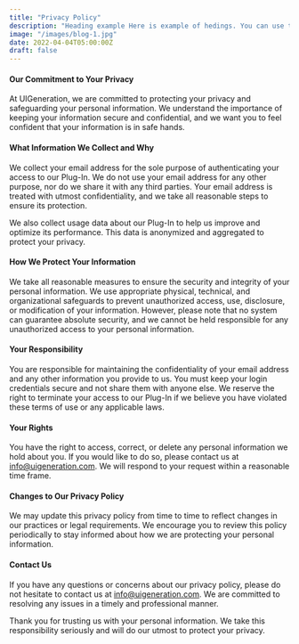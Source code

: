 ```yaml
---
title: "Privacy Policy"
description: "Heading example Here is example of hedings. You can use this heading by following markdownify rules."
image: "/images/blog-1.jpg"
date: 2022-04-04T05:00:00Z
draft: false
---
```


#### Our Commitment to Your Privacy

At UIGeneration, we are committed to protecting your privacy and safeguarding your personal information. We understand the importance of keeping your information secure and confidential, and we want you to feel confident that your information is in safe hands.

#### What Information We Collect and Why

We collect your email address for the sole purpose of authenticating your access to our Plug-In. We do not use your email address for any other purpose, nor do we share it with any third parties. Your email address is treated with utmost confidentiality, and we take all reasonable steps to ensure its protection.

We also collect usage data about our Plug-In to help us improve and optimize its performance. This data is anonymized and aggregated to protect your privacy.

#### How We Protect Your Information

We take all reasonable measures to ensure the security and integrity of your personal information. We use appropriate physical, technical, and organizational safeguards to prevent unauthorized access, use, disclosure, or modification of your information. However, please note that no system can guarantee absolute security, and we cannot be held responsible for any unauthorized access to your personal information.

#### Your Responsibility

You are responsible for maintaining the confidentiality of your email address and any other information you provide to us. You must keep your login credentials secure and not share them with anyone else. We reserve the right to terminate your access to our Plug-In if we believe you have violated these terms of use or any applicable laws.

#### Your Rights

You have the right to access, correct, or delete any personal information we hold about you. If you would like to do so, please contact us at info@uigeneration.com. We will respond to your request within a reasonable time frame.

#### Changes to Our Privacy Policy

We may update this privacy policy from time to time to reflect changes in our practices or legal requirements. We encourage you to review this policy periodically to stay informed about how we are protecting your personal information.

#### Contact Us

If you have any questions or concerns about our privacy policy, please do not hesitate to contact us at info@uigeneration.com. We are committed to resolving any issues in a timely and professional manner.

Thank you for trusting us with your personal information. We take this responsibility seriously and will do our utmost to protect your privacy.
